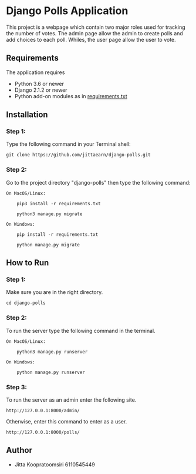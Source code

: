  # Django Polls Application
 This project is a webpage which contain two major roles used for tracking the number of votes. The admin page allow the admin to create polls and add choices to each poll. Whiles, the user page allow the user to vote. 
 

 ## Requirements

 The application requires
 * Python 3.6 or newer
 * Django 2.1.2 or newer
 * Python add-on modules as in [requirements.txt](requirements.txt)

 ## Installation
 ### Step 1:
 Type the following command in your Terminal shell:

    git clone https://github.com/jittaearn/django-polls.git
 ### Step 2:
 Go to the project directory "django-polls" then type the following command:

    On MacOS/Linux: 

        pip3 install -r requirements.txt

        python3 manage.py migrate

    On Windows:

        pip install -r requirements.txt

        python manage.py migrate




 ## How to Run
 ### Step 1:
 Make sure you are in the right directory.
    
    cd django-polls
 ### Step 2:
 To run the server type the following command in the terminal.

    On MacOS/Linux:

        python3 manage.py runserver

    On Windows:

        python manage.py runserver

 ### Step 3:

 To run the server as an admin enter the following site.

    http://127.0.0.1:8000/admin/

 Otherwise, enter this command to enter as a user.

    http://127.0.0.1:8000/polls/


## Author
- Jitta Koopratoomsiri 6110545449